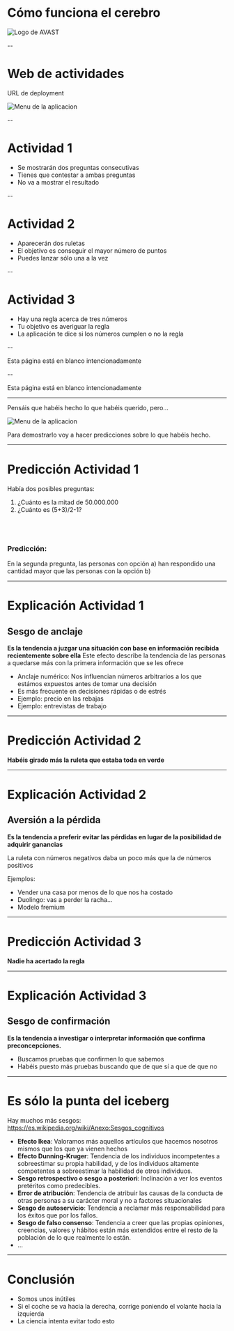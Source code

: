 # Cómo funciona el cerebro

<!-- .element style="text-align:center" -->

![Logo de AVAST](./img/logo.png) <!-- .element style="margin-left: auto; margin-right: auto; display: block" -->

--

# Web de actividades

URL de deployment

![Menu de la aplicacion](./img/menu.png) <!-- .element style="margin-left: auto; margin-right: auto; display: block" -->


--

# Actividad 1

- Se mostrarán dos preguntas consecutivas
- Tienes que contestar a ambas preguntas
- No va a mostrar el resultado

--

# Actividad 2

- Aparecerán dos ruletas
- El objetivo es conseguir el mayor número de puntos
- Puedes lanzar sólo una a la vez

--

# Actividad 3

- Hay una regla acerca de tres números
- Tu objetivo es averiguar la regla
- La aplicación te dice si los números cumplen o no la regla

--

Esta página está en blanco intencionadamente

--

Esta página está en blanco intencionadamente

---

Pensáis que habéis hecho lo que habéis querido, pero...
<!-- .element style="text-align:center" -->
![Menu de la aplicacion](./img/emosido_engañado.jpg) <!-- .element style="margin-left: auto; margin-right: auto; display: block" -->

Para demostrarlo voy a hacer predicciones sobre lo que habéis hecho.
<!-- .element style="text-align:center" -->

---

# Predicción Actividad 1

Había dos posibles preguntas:
1) ¿Cuánto es la mitad de 50.000.000
2) ¿Cuánto es (5+3)/2-1?

<br/>
<br/>

### Predicción:

En la segunda pregunta, las personas con opción a) han respondido una cantidad mayor que las personas con la opción b)

---

# Explicación Actividad 1

## Sesgo de anclaje

**Es la tendencia a juzgar una situación con base en información recibida recientemente sobre ella**
Este efecto describe la tendencia de las personas a quedarse más con la primera información que se les ofrece

- Anclaje numérico: Nos influencian números arbitrarios a los que estámos expuestos antes de tomar una decisión
- Es más frecuente en decisiones rápidas o de estrés
- Ejemplo: precio en las rebajas
- Ejemplo: entrevistas de trabajo

---

# Predicción Actividad 2

**Habéis girado más la ruleta que estaba toda en verde**
<!-- .element style="text-align:center" -->

---

# Explicación Actividad 2

## Aversión a la pérdida

**Es la tendencia a preferir evitar las pérdidas en lugar de la posibilidad de adquirir ganancias**

La ruleta con números negativos daba un poco más que la de números positivos

Ejemplos:
- Vender una casa por menos de lo que nos ha costado
- Duolingo: vas a perder la racha...
- Modelo fremium

---

# Predicción Actividad 3

**Nadie ha acertado la regla**
<!-- .element style="text-align:center" -->

---

# Explicación Actividad 3

## Sesgo de confirmación

**Es la tendencia a investigar o interpretar información que confirma preconcepciones.**

- Buscamos pruebas que confirmen lo que sabemos
- Habéis puesto más pruebas buscando que de que sí a que de que no

---

# Es sólo la punta del iceberg

Hay muchos más sesgos: https://es.wikipedia.org/wiki/Anexo:Sesgos_cognitivos

- **Efecto Ikea**: Valoramos más aquellos artículos que hacemos nosotros mismos que los que ya vienen hechos
- **Efecto Dunning-Kruger**: Tendencia de los individuos incompetentes a sobreestimar su propia habilidad, y de los individuos altamente competentes a sobreestimar la habilidad de otros individuos.
- **Sesgo retrospectivo o sesgo a posteriori**: Inclinación a ver los eventos pretéritos como predecibles.
- **Error de atribución**: Tendencia de atribuir las causas de la conducta de otras personas a su carácter moral y no a factores situacionales
- **Sesgo de autoservicio**: Tendencia a reclamar más responsabilidad para los éxitos que por los fallos.
- **Sesgo de falso consenso**: Tendencia a creer que las propias opiniones, creencias, valores y hábitos están más extendidos entre el resto de la población de lo que realmente lo están.
- ...

---

# Conclusión

- Somos unos inútiles
- Si el coche se va hacia la derecha, corrige poniendo el volante hacia la izquierda
- La ciencia intenta evitar todo esto
